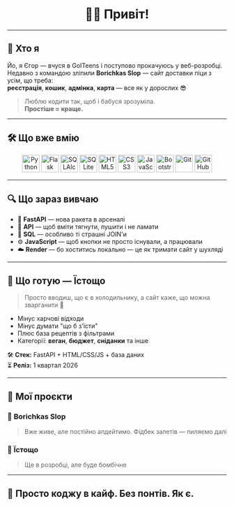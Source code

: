 <h1 align="center">🙋‍♂️ Привіт!</h1>

---

## 🧠 Хто я

Йо, я Єгор — вчуся в GoITeens і поступово прокачуюсь у веб-розробці.  
Недавно з командою зліпили **Borichkas Slop** — сайт доставки піци з усім, що треба:  
**реєстрація**, **кошик**, **адмінка**, **карта** — все як у дорослих 😎

> Люблю кодити так, щоб і бабуся зрозуміла.  
> **Простіше = краще.**

---

## 🛠 Що вже вмію

<p align="center">  
  <img src="https://cdn.jsdelivr.net/gh/devicons/devicon/icons/python/python-original.svg" alt="Python" width="40" height="40"/>  
  <img src="https://cdn.jsdelivr.net/gh/devicons/devicon/icons/flask/flask-original.svg" alt="Flask" width="40" height="40"/>  
  <img src="https://cdn.jsdelivr.net/gh/devicons/devicon/icons/sqlalchemy/sqlalchemy-original.svg" alt="SQLAlchemy" width="40" height="40"/>  
  <img src="https://cdn.jsdelivr.net/gh/devicons/devicon/icons/sqlite/sqlite-original.svg" alt="SQLite" width="40" height="40"/>  
  <img src="https://cdn.jsdelivr.net/gh/devicons/devicon/icons/html5/html5-original.svg" alt="HTML5" width="40" height="40"/>  
  <img src="https://cdn.jsdelivr.net/gh/devicons/devicon/icons/css3/css3-original.svg" alt="CSS3" width="40" height="40"/>  
  <img src="https://cdn.jsdelivr.net/gh/devicons/devicon/icons/javascript/javascript-original.svg" alt="JavaScript" width="40" height="40"/>  
  <img src="https://cdn.jsdelivr.net/gh/devicons/devicon/icons/bootstrap/bootstrap-original.svg" alt="Bootstrap" width="40" height="40"/>  
  <img src="https://cdn.jsdelivr.net/gh/devicons/devicon/icons/git/git-original.svg" alt="Git" width="40" height="40"/>  
  <img src="https://cdn.jsdelivr.net/gh/devicons/devicon/icons/github/github-original.svg" alt="GitHub" width="40" height="40"/>  
</p>

---

## 🔍 Що зараз вивчаю

- 🐍 **FastAPI** — нова ракета в арсеналі  
- 🔗 **API** — щоб вміти тягнути, пушити і не ламати  
- 🧠 **SQL** — особливо ті страшні JOIN'и  
- ⚙️ **JavaScript** — щоб кнопки не просто існували, а працювали  
- ☁️ **Render** — бо хоститись локально — це як тримати сайт у шухляді  

---

## 🍳 Що готую — **Їстощо**

> Просто вводиш, що є в холодильнику, а сайт каже, що можна зварганити 🍲

- Мінус харчові відходи  
- Мінус думати "що б з'їсти"  
- Плюс база рецептів з фільтрами  
- Категорії: **веган**, **бюджет**, **сніданки** та інше

🛠 **Стек:** FastAPI + HTML/CSS/JS + база даних  
⏳ **Реліз:** 1 квартал 2026

---

## 🚧 Мої проєкти

### 🍕 **Borichkas Slop**  
> Вже живе, але постійно апдейтимо. Фідбек залетів — пиляємо далі

### 🍳 **Їстощо**  
> Ще в розробці, але буде бомбічне

---

## 🧩 Просто коджу в кайф. Без понтів. Як є.